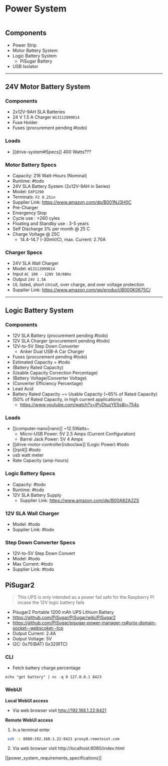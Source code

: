 # Power System
```toc

```

## Components
- Power Strip
- Motor Battery System
- Logic Battery System
	- PiSugar Battery
- USB Isolator

---

## 24V Motor Battery System	
 
 ### Components
 - 2x12V-9AH SLA Batteries 
 - 24 V  1.5 A Charger `W13112099014`
 - Fuse Holder
 - Fuses (procurement pending #todo)
 
 ### Loads
-  [[drive-system#Specs]] 400 Watts???
  
### Motor Battery Specs
- Capacity: 216 Watt-Hours (Nominal)
- Runtime: #todo
- 24V SLA Battery System (2x12V-9AH in Series)
- Model: `EXP1290`
- Terminals: `F2 0.25in`
- Supplier Link: https://www.amazon.com/dp/B001NJ3H0C
- Pre-Charger
- Emergency Stop
- Cycle use : >260 cyles
- Floating and Standby use : 3-5 years
- Self Discharge 3% per month @ 25 C
- Charge Voltage @ 25C
	- 14.4-14.7  (-30mV/C), max. Current: 2.70A


###  Charger Specs
- 24V SLA Wall Charger
- Model: `W13112099014`
-  Input `AC 100 - 120V 50/60Hz`
-  Output `24V 1.5A`
-  UL listed, short circuit, over charge, and over voltage protection 
- Supplier Link: https://www.amazon.com/gp/product/B000K0675C/

---

## Logic Battery System
 
### Components
- 12V SLA Battery (procurement pending #todo)
- 12V SLA Charger (procurement pending #todo)
- 12V-to-5V Step Down Converter 
	- Anker Dual USB-A Car Charger
- Fuses (procurement pending #todo) 
- Estimated Capacity = #todo
- (Battery Rated Capacity)
- (Usable Capacity Correction Percentage)
- (Battery Voltage/Converter Voltage)
- (Converter Efficiency Percentage)
- Lead Acid 
- Battery Rated Capacity ~= Usable Capacity (~65% of Rated Capacity) (50% of Rated Capacity, in high current applications)
	 - https://www.youtube.com/watch?v=lPyDtuzYE5s&t=754s
 
### Loads
- [[computer-nano|nano]] ~12.5Watts~
	- Micro-USB Power: 5V 2.5 Amps (Current Configuration)
	- Barrel Jack Power: 5V 4 Amps 
- [[drive-motor-controller|roboclaw]] (Logic Power) #todo
- [[rpi4]] #todo
- usb watt meter
- Rate Capacity (amp-hours)
 
### Logic Battery Specs
- Capacity: #todo
- Runtime: #todo
- 12V SLA Battery Supply
	- Supplier Link: https://www.amazon.com/dp/B00A82A2ZS

### 12V SLA Wall Charger
- Model: #todo 
- Supplier Link: #todo 

### Step Down Converter Specs
- 12V-to-5V Step Down Convert
- Model: #todo 
- Max Current: #todo 
- Supplier Link: #todo 

## PiSugar2
> This UPS is only intended as a power fail safe for the Raspberry Pi incase the 12V logic battery fails
-  Pisugar2 Portable 1200 mAh UPS Lithium Battery
- https://github.com/PiSugar/PiSugar/wiki/PiSugar2
- https://github.com/PiSugar/pisugar-power-manager-rs#unix-domain-socket--webscoket--tcp
- Output Current: 2.4A 
- Output Voltage:  5V 
- I2C: 0x75(BAT) 0x32(RTC)

### CLI
- Fetch battery charge percentage
```
echo "get battery" | nc -q 0 127.0.0.1 8423
```

### WebUI
**Local WebUI access**
- Via web browser visit http://192.168.1.22:8421

**Remote WebUI access**
1. In a terminal enter
```sh
 ssh -L 8080:192.168.1.22:8421 proxy8.remoteiot.com
```
2. Via web browser visit http://localhost:8080/index.html

[[power_system_requirements_specifications]]